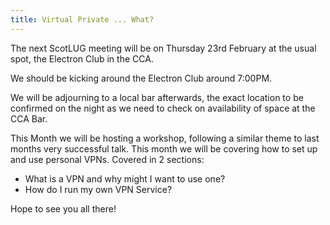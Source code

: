 ```yaml
---
title: Virtual Private ... What?
---
```


The next ScotLUG meeting will be on Thursday 23rd February at the usual spot, the Electron Club in the CCA.

We should be kicking around the Electron Club around 7:00PM.

We will be adjourning to a local bar afterwards, the exact location to be confirmed on the night as we need to check on availability of space at the CCA Bar.

This Month we will be hosting a workshop, following a similar theme to last months very successful talk. This month we will be 
covering how to set up and use personal VPNs. Covered in 2 sections:

 * What is a VPN and why might I want to use one?
 * How do I run my own VPN Service?

Hope to see you all there!
